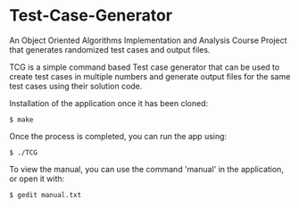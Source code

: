 # Test-Case-Generator
An Object Oriented Algorithms Implementation and Analysis Course Project that generates randomized test cases and output files.

TCG is a simple command based Test case generator that can be used to create test cases in multiple numbers and generate output files for the same test cases using their solution code.

Installation of the application once it has been cloned:
```
$ make
```

Once the process is completed, you can run the app using:
```
$ ./TCG
```

To view the manual, you can use the command 'manual' in the application, or open it with:
```
$ gedit manual.txt
```
